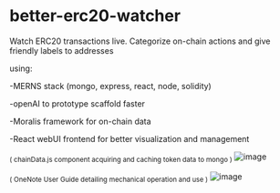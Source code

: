 # better-erc20-watcher
Watch ERC20 transactions live. Categorize on-chain actions and give friendly labels to addresses


using:

-MERNS stack (mongo, express, react, node, solidity)

-openAI to prototype scaffold faster

-Moralis framework for on-chain data

-React webUI frontend for better visualization and management


<sub>( chainData.js component acquiring and caching token data to mongo )</sub>
![image](https://user-images.githubusercontent.com/99688245/201833228-c40982b2-3193-4759-a2f0-698de4459154.png)

<sub>( OneNote User Guide detailing mechanical operation and use )</sub>
![image](https://user-images.githubusercontent.com/99688245/201840676-3fedcf9d-adc2-4f10-8afb-2a1b1bba0dce.png)
